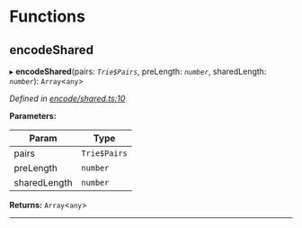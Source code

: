 

# Functions

<a id="encodeshared"></a>

##  encodeShared

▸ **encodeShared**(pairs: *`Trie$Pairs`*, preLength: *`number`*, sharedLength: *`number`*): `Array`<`any`>

*Defined in [encode/shared.ts:10](https://github.com/polkadot-js/common/blob/48008e2/packages/trie-hash/src/encode/shared.ts#L10)*

**Parameters:**

| Param | Type |
| ------ | ------ |
| pairs | `Trie$Pairs` |
| preLength | `number` |
| sharedLength | `number` |

**Returns:** `Array`<`any`>

___

